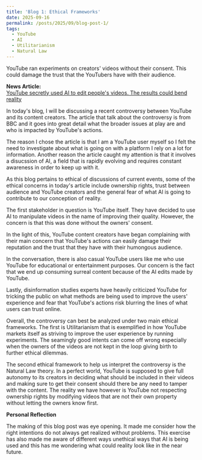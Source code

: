 ```yaml
---
title: 'Blog 1: Ethical Frameworks'
date: 2025-09-16
permalink: /posts/2025/09/blog-post-1/
tags:
  - YouTube
  - AI
  - Utilitarianism
  - Natural Law
---
```


YouTube ran experiments on creators' videos without their consent. This could damage the trust that the YouTubers have with their audience.

**News Article:**  
[YouTube secretly used AI to edit people's videos. The results could bend reality](https://www.bbc.com/future/article/20250822-youtube-is-using-ai-to-edit-videos-without-permission)

In today's blog, I will be discussing a recent controversy between YouTube and its content creators. The article that talk about the controversy is from BBC and it goes into great detail what the broader issues at play are and who is impacted by YouTube's actions.

The reason I chose the article is that I am a YouTube user myself so I felt the need to investigate about what is going on with a platform I rely on a lot for information. Another reason the article caught my attention is that it involves a disucssion of AI, a field that is rapidly evolving and requires constant awareness in order to keep up with it.

As this blog pertains to ethical of discussions of current events, some of the ethical concerns in today's article include ownership rights, trust between audience and YouTube creators and the general fear of what AI is going to contribute to our conception of reality.

The first stakeholder in question is YouTube itself. They have decided to use AI to manipulate videos in the name of improving their quality. However, the concern is that this was done without the owners' consent.

In the light of this, YouTube content creators have began complaining with their main concern that YouTube's actions can easily damage their reputation and the trust that they have with their humongous audience.

In the conversation, there is also casual YouTube users like me who use YouTube for educational or entertainment purposes. Our concern is the fact that we end up consuming surreal content because of the AI edits made by YouTube.

Lastly, disinformation studies experts have heavily criticized YouTube for tricking the public on what methods are being used to improve the users' experience and fear that YouTube's actions risk blurring the lines of what users can trust online.

Overall, the controversy can best be analyzed under two main ethical frameworks. The first is Utilitarianism that is exemplified in how YouTube markets itself as striving to improve the user experience by running experiments. The seamingly good intents can come off wrong especially when the owners of the videos are not kept in the loop giving birth to further ethical dilemmas.

The second ethical framework to help us interpret the controversy is the Natural Law theory. In a perfect world, YouTube is supposed to give full autonomy to its creators in deciding what should be included in their videos and making sure to get their consent should there be any need to tamper with the content. The reality we have however is YouTube not respecting ownership rights by modifying videos that are not their own property without letting the owners know first.

**Personal Reflection**

The making of this blog post was eye opening. It made me consider how the right intentions do not always get realized without problems. This exercise has also made me aware of different ways unethical ways that AI is being used and this has me wondering what could reality look like in the near future.